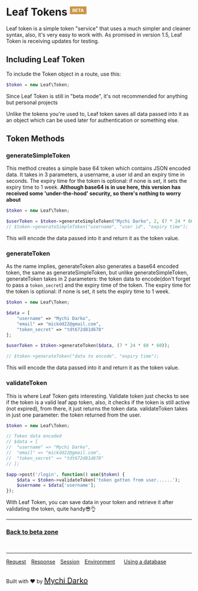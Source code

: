 # Leaf Tokens <sup><span style="background: rgb(201, 150, 70); color: white; padding: 3px 7px; font-size: 12px;">BETA</span></sup>

Leaf token is a simple token "service" that uses a much simpler and cleaner syntax, also, it's very easy to work with. As promised in version 1.5, Leaf Token is receiving updates for testing.

## Including Leaf Token

To include the Token object in a route, use this:

```php
$token = new Leaf\Token;
```

Since Leaf Token is still in "beta mode", it's not recommended for anything but personal projects

Unlike the tokens you're used to, Leaf token saves all data passed into it as an object which can be used later for authentication or something else.

## Token Methods

### generateSimpleToken

This method creates a simple base 64 token which contains JSON encoded data. It takes in 3 parameters, a username, a user id and an expiry time in seconds. The expiry time for the token is optional: if none is set, it sets the expiry time to 1 week.
**Although base64 is in use here, this version has received some 'under-the-hood' security, so there's nothing to worry about**

```php
$token = new Leaf\Token;

$userToken = $token->generateSimpleToken("Mychi Darko", 2, (7 * 24 * 60 * 60));
// $token->generateSimpleToken("username", "user id", "expiry time");
```

This will encode the data passed into it and return it as the token value.

### generateToken

As the name implies, generateToken also generates a base64 encoded token, the same as generateSimpleToken, but unlike generateSimpleToken, generateToken takes in 2 parameters: the token data to encode(don't forget to pass a `token_secret`) and the expiry time of the token. The expiry time for the token is optional: if none is set, it sets the expiry time to 1 week.

```php
$token = new Leaf\Token;

$data = [
	"username" => "Mychi Darko",
	"email" => "mickdd22@gmail.com",
	"token_secret" => "tdt672d81d678"
];

$userToken = $token->generateToken($data, (7 * 24 * 60 * 60));

// $token->generateToken("data to encode", "expiry time");
```

This will encode the data passed into it and return it as the token value.

### validateToken

This is where Leaf Token gets interesting. Validate token just checks to see if the token is a valid leaf app token, also, it checks if the token is still active (not expired), from there, it just returns the token data. validateToken takes in just one parameter: the token returned from the user.

```php
$token = new Leaf\Token;

// Token data encoded
// $data = [
// 	"username" => "Mychi Darko",
// 	"email" => "mickdd22@gmail.com",
// 	"token_secret" => "tdt672d81d678"
// ];

$app->post('/login', function() use($token) {
	$data = $token->validateToken('token gotten from user......');
	$username = $data['username'];
});
```
With Leaf Token, you can save data in your token and retrieve it after validating the token, quite handy😎👌

<hr>

### [Back to beta zone](v/2.4-beta/beta-zone/)

<br>
<hr>

<a href="#/v/2.0/http/request" style="margin: 0px">Request</a>
<a href="#/v/2.0/http/response" style="margin: 0px 10px;">Response</a>
<a href="#/v/2.0/http/session" style="margin: 0px; 10px;">Session</a>
<a href="#/v/2.0/environment" style="margin: 0px 10px;">Environment</a>
<a href="#/v/2.0/database" style="margin: 0px 10px;">Using a database</a>

<br>
Built with ❤ by <a href="https://mychi.netlify.com" style="font-size: 20px; color: #111;" target="_blank">Mychi Darko</a>